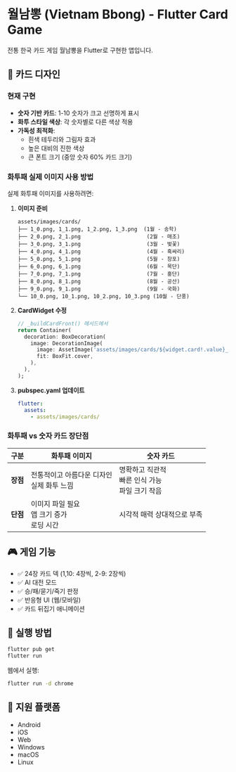 # 월남뽕 (Vietnam Bbong) - Flutter Card Game

전통 한국 카드 게임 월남뽕을 Flutter로 구현한 앱입니다.

## 🎴 카드 디자인

### 현재 구현
- **숫자 기반 카드**: 1-10 숫자가 크고 선명하게 표시
- **화투 스타일 색상**: 각 숫자별로 다른 색상 적용
- **가독성 최적화**: 
  - 흰색 테두리와 그림자 효과
  - 높은 대비의 진한 색상
  - 큰 폰트 크기 (중앙 숫자 60% 카드 크기)

### 화투패 실제 이미지 사용 방법

실제 화투패 이미지를 사용하려면:

1. **이미지 준비**
   ```
   assets/images/cards/
   ├── 1_0.png, 1_1.png, 1_2.png, 1_3.png  (1월 - 송학)
   ├── 2_0.png, 2_1.png                     (2월 - 매조)
   ├── 3_0.png, 3_1.png                     (3월 - 벚꽃)
   ├── 4_0.png, 4_1.png                     (4월 - 흑싸리)
   ├── 5_0.png, 5_1.png                     (5월 - 창포)
   ├── 6_0.png, 6_1.png                     (6월 - 목단)
   ├── 7_0.png, 7_1.png                     (7월 - 홍단)
   ├── 8_0.png, 8_1.png                     (8월 - 공산)
   ├── 9_0.png, 9_1.png                     (9월 - 국화)
   └── 10_0.png, 10_1.png, 10_2.png, 10_3.png (10월 - 단풍)
   ```

2. **CardWidget 수정**
   ```dart
   // _buildCardFront() 메서드에서
   return Container(
     decoration: BoxDecoration(
       image: DecorationImage(
         image: AssetImage('assets/images/cards/${widget.card!.value}_${widget.card!.id.split('_')[1]}.png'),
         fit: BoxFit.cover,
       ),
     ),
   );
   ```

3. **pubspec.yaml 업데이트**
   ```yaml
   flutter:
     assets:
       - assets/images/cards/
   ```

### 화투패 vs 숫자 카드 장단점

| 구분 | 화투패 이미지 | 숫자 카드 |
|------|---------------|-----------|
| **장점** | 전통적이고 아름다운 디자인<br/>실제 화투 느낌 | 명확하고 직관적<br/>빠른 인식 가능<br/>파일 크기 작음 |
| **단점** | 이미지 파일 필요<br/>앱 크기 증가<br/>로딩 시간 | 시각적 매력 상대적으로 부족 |

## 🎮 게임 기능

- ✅ 24장 카드 덱 (1,10: 4장씩, 2-9: 2장씩)
- ✅ AI 대전 모드
- ✅ 승/패/묻기/죽기 판정
- ✅ 반응형 UI (웹/모바일)
- ✅ 카드 뒤집기 애니메이션

## 🚀 실행 방법

```bash
flutter pub get
flutter run
```

웹에서 실행:
```bash
flutter run -d chrome
```

## 📱 지원 플랫폼

- Android
- iOS
- Web
- Windows
- macOS
- Linux
